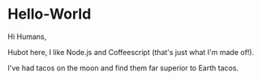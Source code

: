 # Hello-World

Hi Humans,

Hubot here, I like Node.js and Coffeescript (that's just what I'm made of!).

I've had tacos on the moon and find them far superior to Earth tacos.
